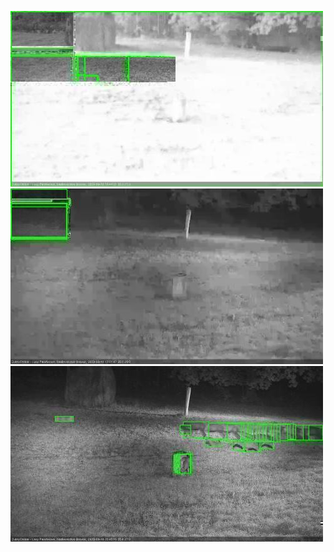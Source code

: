 ![20200918-184618-185622](in2/20200918/20200918-184618-185622_0_.jpg)
![20200918-185629-190629](in2/20200918/20200918-185629-190629_0_.jpg)
![20200918-203759-204801](in2/20200918/20200918-203759-204801_0_.jpg)
